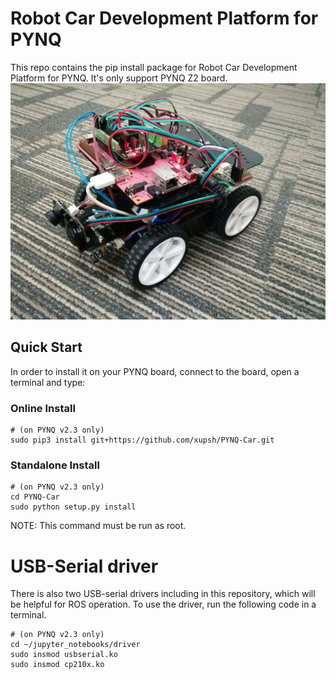 # Robot Car Development Platform for PYNQ

This repo contains the pip install package for Robot Car Development Platform for PYNQ. It's only support PYNQ Z2 board.
![](Robot.jpg) 

## Quick Start

In order to install it on your PYNQ board, connect to the board, open a terminal and type:

### Online Install
```shell
# (on PYNQ v2.3 only)
sudo pip3 install git+https://github.com/xupsh/PYNQ-Car.git
```
### Standalone Install
```shell
# (on PYNQ v2.3 only)
cd PYNQ-Car
sudo python setup.py install
```

NOTE: This command must be run as root.

# USB-Serial driver
There is also two USB-serial drivers including in this repository, which will be helpful for ROS operation. To use the driver, run the following code in a terminal.
```shell
# (on PYNQ v2.3 only)
cd ~/jupyter_notebooks/driver
sudo insmod usbserial.ko
sudo insmod cp210x.ko
```